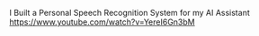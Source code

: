 I Built a Personal Speech Recognition System for my AI Assistant
https://www.youtube.com/watch?v=YereI6Gn3bM
